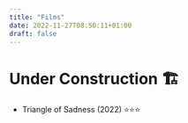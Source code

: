 ```yaml
---
title: "Films"
date: 2022-11-27T08:50:11+01:00
draft: false
---
```


# Under Construction 🏗️

- Triangle of Sadness (2022) ⭐️⭐️⭐️
